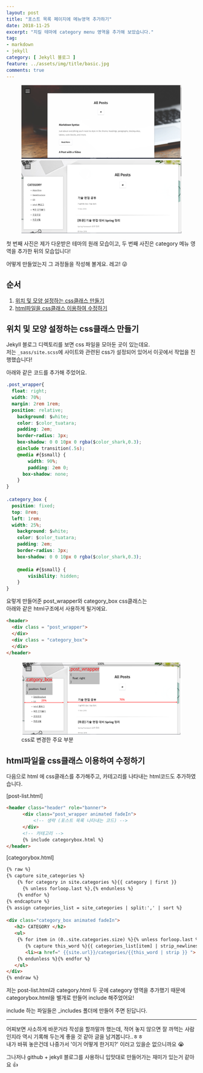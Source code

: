 ```yaml
---
layout: post
title: "포스트 목록 페이지에 메뉴영역 추가하기"
date: 2018-11-25
excerpt: "지킬 테마에 category menu 영역을 추가해 보았습니다."
tag:
- markdown
- jekyll
category: [ Jekyll 블로그 ]
feature: ../assets/img/title/basic.jpg
comments: true
---
```


<figure class="half">
  <img src = "../assets/img/make-category-menu/01.png">
  <img src = "../assets/img/make-category-menu/02.png">
</figure>

첫 번째 사진은 제가 다운받은 테마의 원래 모습이고, 두 번째 사진은 category 메뉴 영역을 추가한 뒤의 모습입니다!  

어떻게 만들었는지 그 과정들을 작성해 볼게요. 레고! &#128540;  


## 순서  
1. [위치 및 모양 설정하는 css클래스 만들기](#위치-및-모양-설정하는-css클래스-만들기)
2. [html파일을 css클래스 이용하여 수정하기](#html파일을-css클래스-이용하여-수정하기)

## 위치 및 모양 설정하는 css클래스 만들기

Jekyll 블로그 디렉토리를 보면 css 파일을 모아둔 곳이 있는데요.  
저는 `_sass/site.scss`에 사이트와 관련된 css가 설정되어 있어서 이곳에서 작업을 진행했습니다!  

아래와 같은 코드를 추가해 주었어요.
~~~css
.post_wrapper{
  float: right;
  width: 70%;
  margin: 2rem 1rem;
  position: relative;
	background: $white;
	color: $color_tuatara;
	padding: 2em;
	border-radius: 3px;
	box-shadow: 0 0 10px 0 rgba($color_shark,0.3);
	@include transition(.5s);
	@media #{$small} {
		width: 90%;
		padding: 2em 0;
	  box-shadow: none;
	}
}

.category_box {
  position: fixed;
  top: 8rem;
  left: 1rem;
  width: 25%;
	background: $white;
	color: $color_tuatara;
	padding: 2em;
	border-radius: 3px;
	box-shadow: 0 0 10px 0 rgba($color_shark,0.3);

    @media #{$small} {
		visibility: hidden;
	}
}
~~~

요렇게 만들어준 post_wrapper와 category_box css클래스는  
아래와 같은 html구조에서 사용하게 될거에요.  

~~~html
<header>
  <div class = "post_wrapper">
  </div>
  <div class = "category_box">
  </div>
</header>
~~~

<figure>
  <img src = "../assets/img/make-category-menu/03.png">
  <figcaption> css로 변경한 주요 부분 </figcaption>
</figure>


## html파일을 css클래스 이용하여 수정하기
다음으로 html 에 css클래스를 추가해주고, 카테고리를 나타내는 html코드도 추가하였습니다.  

[post-list.html]
~~~html
<header class="header" role="banner">
      <div class="post_wrapper animated fadeIn">
          <!-- 생략 (포스트 목록 나타내는 코드) -->
      </div>
      <!-- 카테고리 -->
      {% include categorybox.html %}
</header>
~~~

[categorybox.html]
~~~html
{% raw %}
{% capture site_categories %}
    {% for category in site.categories %}{{ category | first }}
      {% unless forloop.last %},{% endunless %}
    {% endfor %}
{% endcapture %}
{% assign categories_list = site_categories | split:',' | sort %}

<div class="category_box animated fadeIn">
   <h2> CATEGORY </h2>           
   <ul>
    {% for item in (0..site.categories.size) %}{% unless forloop.last %}  
       {% capture this_word %}{{ categories_list[item] | strip_newlines }}{% endcapture %}
       <li><a href=" {{site.url}}/categories/{{this_word | strip }} "> {{ this_word }} </a></li><br/>
    {% endunless %}{% endfor %}
   </ul>
</div>
{% endraw %}
~~~


저는 post-list.html과 category.html 두 곳에 category 영역을 추가했기 때문에 categorybox.html을 별개로 만들어 include 해주었어요!  

include 하는 파일들은 \_includes 폴더에 만들어 주면 된답니다.  

---

어찌보면 사소하게 바꾼거라 작성을 할까말까 했는데, 적어 놓지 않으면 잘 까먹는 사람인지라 역시 기록해 두는게 좋을 것 같아 글을 남겨봅니다..ㅎㅎ  
내가 바꿔 놓은건데 나중가서 '이거 어떻게 한거지?' 이러고 있을순 없으니까요 &#128557;

그나저나 github + jekyll 블로그를 사용하니 입맛대로 만들어가는 재미가 있는거 같아요 &#128077;
